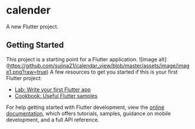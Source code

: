 # calender

A new Flutter project.

## Getting Started

This project is a starting point for a Flutter application.
![image alt] (https://github.com/sujina21/calendar_view/blob/master/assets/image/image1.png?raw=true)
A few resources to get you started if this is your first Flutter project:

- [Lab: Write your first Flutter app](https://docs.flutter.dev/get-started/codelab)
- [Cookbook: Useful Flutter samples](https://docs.flutter.dev/cookbook)

For help getting started with Flutter development, view the
[online documentation](https://docs.flutter.dev/), which offers tutorials,
samples, guidance on mobile development, and a full API reference.
